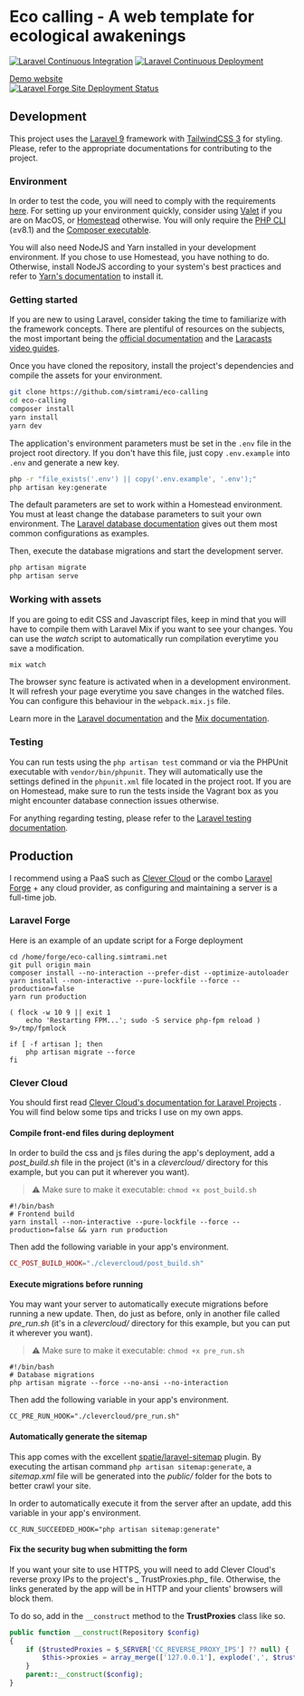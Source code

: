 # Eco calling - A web template for ecological awakenings

[![Laravel Continuous Integration](https://github.com/simtrami/eco-calling/actions/workflows/integrate.yml/badge.svg)](https://github.com/simtrami/eco-calling/actions/workflows/integrate.yml)
[![Laravel Continuous Deployment](https://github.com/simtrami/eco-calling/actions/workflows/deploy.yml/badge.svg)](https://github.com/simtrami/eco-calling/actions/workflows/deploy.yml)

[Demo website](https://eco-calling.simtrami.net)  
[![Laravel Forge Site Deployment Status](https://img.shields.io/endpoint?url=https%3A%2F%2Fforge.laravel.com%2Fsite-badges%2F3be9c504-0b12-4892-82d3-112026a3a646%3Fdate%3D1%26commit%3D1&style=flat)](https://forge.laravel.com/servers/448774/sites/1306421)

## Development

This project uses the [Laravel 9](https://laravel.com/) framework with [TailwindCSS 3](https://tailwindcss.com) for
styling.
Please, refer to the appropriate documentations for contributing to the project.

### Environment

In order to test the code, you will need to comply with the
requirements [here](https://laravel.com/docs/9.x/installation#server-requirements). For setting up your environment
quickly, consider using [Valet](https://laravel.com/docs/9.x/valet)
if you are on MacOS, or [Homestead](https://laravel.com/docs/9.x/homestead) otherwise. You will only require
the [PHP CLI](https://www.php.net/downloads) (≥v8.1)
and the [Composer executable](https://getcomposer.org/download/).

You will also need NodeJS and Yarn installed in your development environment. If you chose to use Homestead, you have
nothing to do. Otherwise, install NodeJS according to your system's best practices and refer
to [Yarn's documentation](https://classic.yarnpkg.com/en/docs/install) to install it.

### Getting started

If you are new to using Laravel, consider taking the time to familiarize with the framework concepts. There are
plentiful of resources on the subjects, the most important being
the [official documentation](https://laravel.com/docs/9.x)
and the [Laracasts video guides](https://laracasts.com/topics/laravel).

Once you have cloned the repository, install the project's dependencies and compile the assets for your environment.

```bash
git clone https://github.com/simtrami/eco-calling
cd eco-calling
composer install
yarn install
yarn dev
```

The application's environment parameters must be set in the `.env` file in the project root directory. If you don't have
this file, just copy `.env.example` into `.env` and generate a new key.

```bash
php -r "file_exists('.env') || copy('.env.example', '.env');"
php artisan key:generate
```

The default parameters are set to work within a Homestead environment. You must at least change the database parameters
to suit your own environment. The [Laravel database documentation](https://laravel.com/docs/9.x/database#configuration)
gives out them most common configurations as examples.

Then, execute the database migrations and start the development server.

```bash
php artisan migrate
php artisan serve
```

### Working with assets

If you are going to edit CSS and Javascript files, keep in mind that you will have to compile them with Laravel Mix if
you want to see your changes. You can use the _watch_ script to automatically run compilation everytime you save a
modification.

```bash
mix watch
```

The browser sync feature is activated when in a development environment. It will refresh your page everytime you save
changes in the watched files. You can configure this behaviour in the `webpack.mix.js` file.

Learn more in the [Laravel documentation](https://laravel.com/docs/9.x/mix) and
the [Mix documentation](https://laravel-mix.com/docs/6.0).

### Testing

You can run tests using the `php artisan test` command or via the PHPUnit executable with `vendor/bin/phpunit`. They
will automatically use the settings defined in the `phpunit.xml` file located in the project root. If you are on
Homestead, make sure to run the tests inside the Vagrant box as you might encounter database connection issues
otherwise.

For anything regarding testing, please refer to
the [Laravel testing documentation](https://laravel.com/docs/9.x/testing).

## Production

I recommend using a PaaS such as [Clever Cloud](https://www.clever-cloud.com) or the
combo [Laravel Forge](https://forge.laravel.com) + any cloud provider, as configuring and maintaining a server is a
full-time job.

### Laravel Forge

Here is an example of an update script for a Forge deployment

```shell
cd /home/forge/eco-calling.simtrami.net
git pull origin main
composer install --no-interaction --prefer-dist --optimize-autoloader
yarn install --non-interactive --pure-lockfile --force --production=false
yarn run production

( flock -w 10 9 || exit 1
    echo 'Restarting FPM...'; sudo -S service php-fpm reload ) 9>/tmp/fpmlock

if [ -f artisan ]; then
    php artisan migrate --force
fi
```

### Clever Cloud

You should first
read [Clever Cloud's documentation for Laravel Projects](https://www.clever-cloud.com/doc/deploy/application/php/tutorials/tutorial-laravel/)
. You will find below some tips and tricks I use on my own apps.

#### Compile front-end files during deployment

In order to build the css and js files during the app's deployment, add a _post_build.sh_ file in the project
(it's in a _clevercloud/_ directory for this example, but you can put it wherever you want).

> ⚠ Make sure to make it executable: `chmod +x post_build.sh`

```shell
#!/bin/bash
# Frontend build
yarn install --non-interactive --pure-lockfile --force --production=false && yarn run production
```

Then add the following variable in your app's environment.

```php
CC_POST_BUILD_HOOK="./clevercloud/post_build.sh"
```

#### Execute migrations before running

You may want your server to automatically execute migrations before running a new update. Then, do just as before, only
in another file called _pre_run.sh_
(it's in a _clevercloud/_ directory for this example, but you can put it wherever you want).

> ⚠ Make sure to make it executable: `chmod +x pre_run.sh`

```shell
#!/bin/bash
# Database migrations
php artisan migrate --force --no-ansi --no-interaction
```

Then add the following variable in your app's environment.

```dotenv
CC_PRE_RUN_HOOK="./clevercloud/pre_run.sh"
```

#### Automatically generate the sitemap

This app comes with the excellent [spatie/laravel-sitemap](https://github.com/spatie/laravel-sitemap) plugin. By
executing the artisan command `php artisan sitemap:generate`, a _sitemap.xml_ file will be generated into the _public/_
folder for the bots to better crawl your site.

In order to automatically execute it from the server after an update, add this variable in your app's environment.

```dotenv
CC_RUN_SUCCEEDED_HOOK="php artisan sitemap:generate"
```

#### Fix the security bug when submitting the form

If you want your site to use HTTPS, you will need to add Clever Cloud's reverse proxy IPs to the project's _
TrustProxies.php_ file. Otherwise, the links generated by the app will be in HTTP and your clients' browsers will block
them.

To do so, add in the `__construct` method to the **TrustProxies** class like so.

```php
public function __construct(Repository $config)
{
    if ($trustedProxies = $_SERVER['CC_REVERSE_PROXY_IPS'] ?? null) {
        $this->proxies = array_merge(['127.0.0.1'], explode(',', $trustedProxies));
    }
    parent::__construct($config);
}
```

